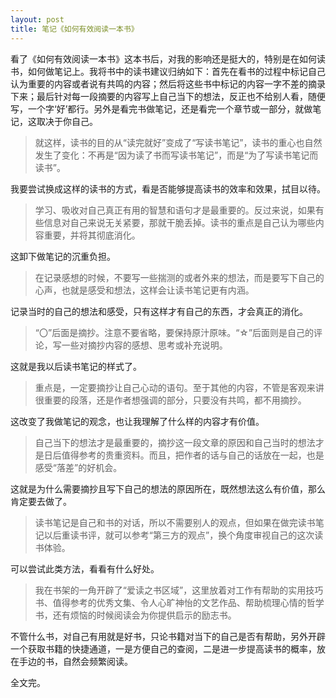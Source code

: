 ```yaml
---
layout: post
title: 笔记《如何有效阅读一本书》
---
```

看了《如何有效阅读一本书》这本书后，对我的影响还是挺大的，特别是在如何读书，如何做笔记上。我将书中的读书建议归纳如下：首先在看书的过程中标记自己认为重要的内容或者说有共鸣的内容；然后将这些书中标记的内容一字不差的摘录下来；最后针对每一段摘要的内容写上自己当下的想法，反正也不给别人看，随便写，一个字‘好’都行。另外是看完书做笔记，还是看完一个章节或一部分，就做笔记，这取决于你自己。

> 就这样，读书的目的从“读完就好”变成了“写读书笔记”，读书的重心也自然发生了变化：不再是“因为读了书而写读书笔记”，而是“为了写读书笔记而读书”。

我要尝试换成这样的读书的方式，看是否能够提高读书的效率和效果，拭目以待。

> 学习、吸收对自己真正有用的智慧和语句才是最重要的。反过来说，如果有些信息对自己来说无关紧要，那就干脆丢掉。读书的重点是自己认为哪些内容重要，并将其彻底消化。

这卸下做笔记的沉重负担。

> 在记录感想的时候，不要写一些揣测的或者外来的想法，而是要写下自己的心声，也就是感受和想法，这样会让读书笔记更有内涵。

记录当时的自己的想法和感受，只有这样才有自己的东西，才会真正的消化。

> “〇”后面是摘抄。注意不要省略，要保持原汁原味。“☆”后面则是自己的评论，写一些对摘抄内容的感想、思考或补充说明。

这就是我以后读书笔记的样式了。

> 重点是，一定要摘抄让自己心动的语句。至于其他的内容，不管是客观来讲很重要的段落，还是作者想强调的部分，只要没有共鸣，都不用摘抄。

这改变了我做笔记的观念，也让我理解了什么样的内容才有价值。

> 自己当下的想法才是最重要的，摘抄这一段文章的原因和自己当时的想法才是日后值得参考的贵重资料。而且，把作者的话与自己的话放在一起，也是感受“落差”的好机会。

这就是为什么需要摘抄且写下自己的想法的原因所在，既然想法这么有价值，那么肯定要去做了。

> 读书笔记是自己和书的对话，所以不需要别人的观点，但如果在做完读书笔记以后重读书评，就可以参考“第三方的观点”，换个角度审视自己的这次读书体验。

可以尝试此类方法，看看有什么好处。

> 我在书架的一角开辟了“爱读之书区域”，这里放着对工作有帮助的实用技巧书、值得参考的优秀文集、令人心旷神怡的文艺作品、帮助梳理心情的哲学书，还有烦恼的时候阅读会为你提供启示的励志书。

不管什么书，对自己有用就是好书，只论书籍对当下的自己是否有帮助，另外开辟一个获取书籍的快捷通道，一是方便自己的查阅，二是进一步提高读书的概率，放在手边的书，自然会频繁阅读。

全文完。
